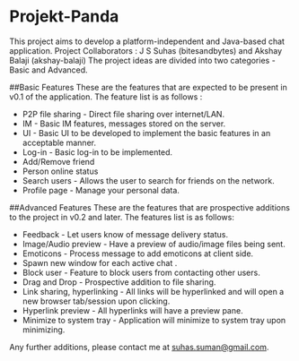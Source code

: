 # Projekt-Panda
This project aims to develop a platform-independent and Java-based chat application.
Project Collaborators : J S Suhas (bitesandbytes) and Akshay Balaji (akshay-balaji)
The project ideas are divided into two categories - Basic and Advanced.

##Basic Features
These are the features that are expected to be present in v0.1 of the application. The feature list is as follows :
* P2P file sharing - Direct file sharing over internet/LAN.
* IM - Basic IM features, messages stored on the server.
* UI - Basic UI to be developed to implement the basic features in an acceptable manner. 
* Log-in - Basic log-in to be implemented.
* Add/Remove friend
* Person online status
* Search users - Allows the user to search for friends on the network.
* Profile page - Manage your personal data.

##Advanced Features
These are the features that are prospective additions to the project in v0.2 and later. The features list is as follows:
* Feedback  - Let users know of message delivery status.
* Image/Audio preview  - Have a preview of audio/image files being sent.
* Emoticons  - Process message to add emoticons at client side.
* Spawn new window for each active chat .
* Block user - Feature to block users from contacting other users.
* Drag and Drop  - Prospective addition to file sharing.
* Link sharing, hyperlinking - All links will be hyperlinked and will open a new browser tab/session upon clicking.
* Hyperlink preview - All hyperlinks will have a preview pane.
* Minimize to system tray - Application will minimize to system tray upon minimizing.
	
Any further additions, please contact me at suhas.suman@gmail.com.
